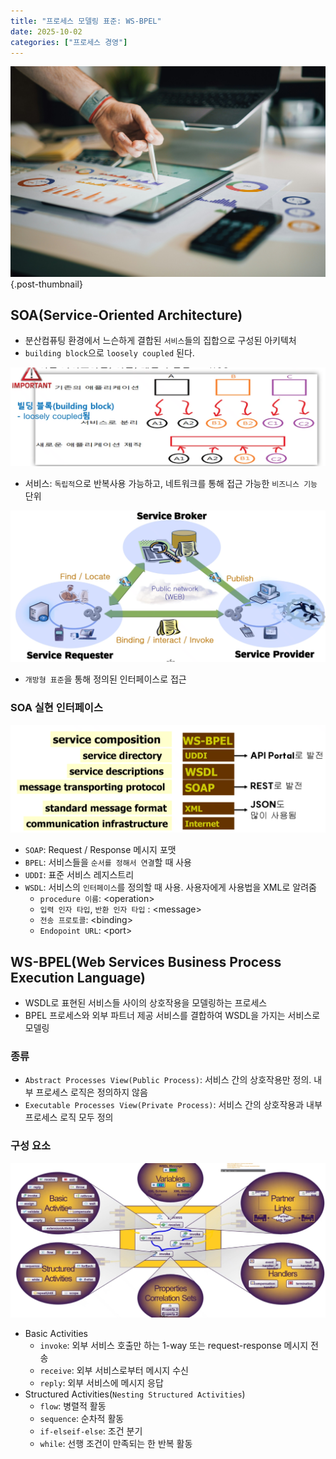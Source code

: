```yaml
---
title: "프로세스 모델링 표준: WS-BPEL"
date: 2025-10-02
categories: ["프로세스 경영"]
---
```


![](/img/stat-thumb.jpg){.post-thumbnail}

## SOA(Service-Oriented Architecture)

- 분산컴퓨팅 환경에서 느슨하게 결합된 `서비스`들의 집합으로 구성된 아키텍처
- `building block`으로 `loosely coupled` 된다.

![](img/2025-10-02-22-53-57.png)

- 서비스: `독립적`으로 반복사용 가능하고, 네트워크를 통해 접근 가능한 `비즈니스 기능` 단위

![SOA 구성요소](img/2025-10-02-22-56-00.png)

- `개방형 표준`을 통해 정의된 인터페이스로 접근

### SOA 실현 인터페이스

![웹 서비스 개방형 표준 구성](img/2025-10-17-21-07-11.png)

- `SOAP`: Request / Response 메시지 포맷
- `BPEL`: 서비스들을 `순서를 정해서 연결`할 때 사용
- `UDDI`: 표준 서비스 레지스트리
- `WSDL`: 서비스의 `인터페이스`를 정의할 때 사용. 사용자에게 사용법을 XML로 알려줌
    - `procedure 이름`: \<operation\>
    - `입력 인자 타입`, `반환 인자 타입` : \<message\>
    - `전송 프로토콜`: \<binding\>
    - `Endopoint URL`: \<port\>

## WS-BPEL(Web Services Business Process Execution Language)

- WSDL로 표현된 서비스들 사이의 상호작용을 모델링하는 프로세스
- BPEL 프로세스와 외부 파트너 제공 서비스를 결합하여 WSDL을 가지는 서비스로 모델링

### 종류

- `Abstract Processes View(Public Process)`: 서비스 간의 상호작용만 정의. 내부 프로세스 로직은 정의하지 않음
- `Executable Processes View(Private Process)`: 서비스 간의 상호작용과 내부 프로세스 로직 모두 정의

### 구성 요소

![BPEL Language 구성 요소](img/2025-10-17-21-27-46.png)

- Basic Activities
    - `invoke`: 외부 서비스 호출만 하는 1-way 또는 request-response 메시지 전송
    - `receive`: 외부 서비스로부터 메시지 수신
    - `reply`: 외부 서비스에 메시지 응답
- Structured Activities(`Nesting Structured Activities`)
    - `flow`: 병렬적 활동
    - `sequence`: 순차적 활동
    - `if-elseif-else`: 조건 분기
    - `while`: 선행 조건이 만족되는 한 반복 활동
